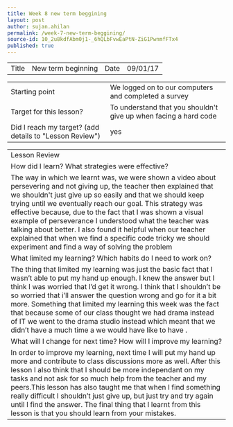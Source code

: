 ```yaml
---
title: Week 8 new term beggining
layout: post
author: sujan.ahilan
permalink: /week-7-new-term-beggining/
source-id: 10_2u8kdfAbm0j1-_6hQLbFvwEaPtN-ZiG1PwnmfFTx4
published: true
---
```

<table>
  <tr>
    <td>Title</td>
    <td>New term beginning</td>
    <td>Date</td>
    <td>09/01/17</td>
  </tr>
</table>


<table>
  <tr>
    <td>Starting point</td>
    <td>We logged on to our computers and completed a  survey</td>
  </tr>
  <tr>
    <td>Target for this lesson?</td>
    <td>To understand that you shouldn't give up when facing a hard code</td>
  </tr>
  <tr>
    <td>Did I reach my target? 
(add details to "Lesson Review")</td>
    <td> yes</td>
  </tr>
</table>


<table>
  <tr>
    <td>Lesson Review</td>
  </tr>
  <tr>
    <td>How did I learn? What strategies were effective? </td>
  </tr>
  <tr>
    <td>The way in which we learnt was, we were  shown a video about persevering and not giving  up, the teacher then explained that we shouldn't just give up so easily and that we should keep trying until  we eventually reach  our goal. This strategy was effective because, due to the fact that I was shown a visual example of perseverance I understood what the teacher was talking about better. I also found it helpful when our teacher explained that when we find a specific  code tricky we should experiment and find a way of solving the problem</td>
  </tr>
  <tr>
    <td>What limited my learning? Which habits do I need to work on? </td>
  </tr>
  <tr>
    <td>The thing that limited my learning was just the basic fact  that  I wasn’t able to put my hand up enough. I knew the answer but I think I was worried that I’d get it  wrong. I think that I shouldn’t be so worried that i’ll answer  the question wrong  and go for it a bit more. Something that limited my learning this week was the fact that because some of our class thought we had drama instead of  IT we went to the drama studio instead which meant that we didn’t have a much time a we would have like to have .</td>
  </tr>
  <tr>
    <td>What will I change for next time? How will I improve my learning?</td>
  </tr>
  <tr>
    <td>In order to improve my learning, next time I will put my hand up more and contribute to class discussions more as well. After this lesson I also think that I should be more independant on my tasks and not ask for so much help from the teacher and my peers.This lesson has also taught me that when I find something really difficult I shouldn’t  just give up, but just try  and try again until I find the answer. The final thing that I learnt from this lesson is that you should learn from your mistakes.
</td>
  </tr>
</table>


